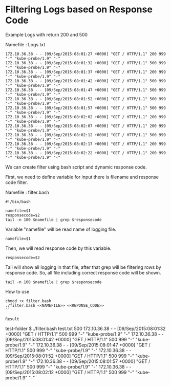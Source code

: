 # Filtering Logs based on Response Code

Example Logs with return 200 and 500

Namefile : Logs.txt
```
172.10.36.38 - - [09/Sep/2015:08:01:27 +0000] "GET / HTTP/1.1" 200 999 "-" "kube-probe/1.9" "-"
172.10.36.38 - - [09/Sep/2015:08:01:32 +0000] "GET / HTTP/1.1" 500 999 "-" "kube-probe/1.9" "-"
172.10.36.38 - - [09/Sep/2015:08:01:37 +0000] "GET / HTTP/1.1" 200 999 "-" "kube-probe/1.9" "-"
172.10.36.38 - - [09/Sep/2015:08:01:42 +0000] "GET / HTTP/1.1" 500 999 "-" "kube-probe/1.9" "-"
172.10.36.38 - - [09/Sep/2015:08:01:47 +0000] "GET / HTTP/1.1" 500 999 "-" "kube-probe/1.9" "-"
172.10.36.38 - - [09/Sep/2015:08:01:52 +0000] "GET / HTTP/1.1" 500 999 "-" "kube-probe/1.9" "-"
172.10.36.38 - - [09/Sep/2015:08:01:57 +0000] "GET / HTTP/1.1" 500 999 "-" "kube-probe/1.9" "-"
172.10.36.38 - - [09/Sep/2015:08:02:02 +0000] "GET / HTTP/1.1" 200 999 "-" "kube-probe/1.9" "-"
172.10.36.38 - - [09/Sep/2015:08:02:07 +0000] "GET / HTTP/1.1" 200 999 "-" "kube-probe/1.9" "-"
172.10.36.38 - - [09/Sep/2015:08:02:12 +0000] "GET / HTTP/1.1" 500 999 "-" "kube-probe/1.9" "-"
172.10.36.38 - - [09/Sep/2015:08:02:17 +0000] "GET / HTTP/1.1" 200 999 "-" "kube-probe/1.9" "-"
172.10.36.38 - - [09/Sep/2015:08:02:22 +0000] "GET / HTTP/1.1" 200 999 "-" "kube-probe/1.9" "-"
```

We can create filter using bash script and dynamic response code.

First, we need to define variable for input there is filename and response code filter.  

Namefile : filter.bash
```
#!/bin/bash

namefile=$1
responsecode=$2
tail -n 100 $namefile | grep $responsecode

```

Variable "namefile" will be read name of logging file.
```
namefile=$1
```


Then, we will read response code by this variable.
```
responsecode=$2
```

Tail will show all logging in that file, after that grep will be filtering rows by response code.
So, all file including correct response code will be shown.
```
tail -n 100 $namefile | grep $responsecode
```


How to use
```
chmod +x filter.bash
./filter.bash <<NAMEFILE>> <<REPONSE_CODE>>
``

Result 
```
test-folder $ ./filter.bash test.txt 500
172.10.36.38 - - [09/Sep/2015:08:01:32 +0000] "GET / HTTP/1.1" 500 999 "-" "kube-probe/1.9" "-"
172.10.36.38 - - [09/Sep/2015:08:01:42 +0000] "GET / HTTP/1.1" 500 999 "-" "kube-probe/1.9" "-"
172.10.36.38 - - [09/Sep/2015:08:01:47 +0000] "GET / HTTP/1.1" 500 999 "-" "kube-probe/1.9" "-"
172.10.36.38 - - [09/Sep/2015:08:01:52 +0000] "GET / HTTP/1.1" 500 999 "-" "kube-probe/1.9" "-"
172.10.36.38 - - [09/Sep/2015:08:01:57 +0000] "GET / HTTP/1.1" 500 999 "-" "kube-probe/1.9" "-"
172.10.36.38 - - [09/Sep/2015:08:02:12 +0000] "GET / HTTP/1.1" 500 999 "-" "kube-probe/1.9" "-"
```

